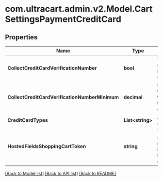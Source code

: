 
# com.ultracart.admin.v2.Model.CartSettingsPaymentCreditCard

## Properties

Name | Type | Description | Notes
------------ | ------------- | ------------- | -------------
**CollectCreditCardVerificationNumber** | **bool** | True if the credit card verification number should be collected | [optional] 
**CollectCreditCardVerificationNumberMinimum** | **decimal** | If this field is null or the total is greater than or equal to this value then collect the CVV2. | [optional] 
**CreditCardTypes** | **List&lt;string&gt;** | Available credit card types | [optional] 
**HostedFieldsShoppingCartToken** | **string** | The shoppingCartToken needed for proper initialization of hosted fields collection | [optional] 

[[Back to Model list]](../README.md#documentation-for-models)
[[Back to API list]](../README.md#documentation-for-api-endpoints)
[[Back to README]](../README.md)


